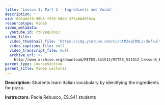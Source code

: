 ```yaml
---
title: 'Lesson 3: Part 2 - Ingredients and Vocab'
description: ''
uid: 8014def8-56b5-f0f6-58dd-373a6b4958ca
resourcetype: Video
video_metadata:
  youtube_id: ctP2eqCROLc
video_files:
  video_thumbnail_file: 'https://img.youtube.com/vi/ctP2eqCROLc/default.jpg'
  video_captions_file: null
  video_transcript_file: null
  archive_url: >-
    http://www.archive.org/download/MITES.S41S12/MITES_S41S12_Lesson3_Part2_300k.mp4
parent_type: CourseSection
parent_title: Video Lectures
---
```


**Description:** Students learn Italian vocabulary by identifying the ingredients for pizza.

**Instructors:** Paola Rebusco, ES.S41 students